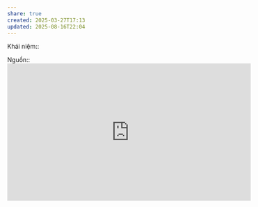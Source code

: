 ```yaml
---
share: true
created: 2025-03-27T17:13
updated: 2025-08-16T22:04
---
```

Khái niệm:: 

Nguồn:: <iframe width="560" height="315" src="https://www.youtube.com/embed/_coyWUXt-wk?si=GqkznNtL0eWgL0-S" title="YouTube video player" frameborder="0" allow="accelerometer; autoplay; clipboard-write; encrypted-media; gyroscope; picture-in-picture; web-share" referrerpolicy="strict-origin-when-cross-origin" allowfullscreen></iframe>
